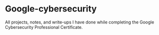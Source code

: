 # Google-cybersecurity
All projects, notes, and write-ups I have done while completing the Google Cybersecurity Professional Certificate.
